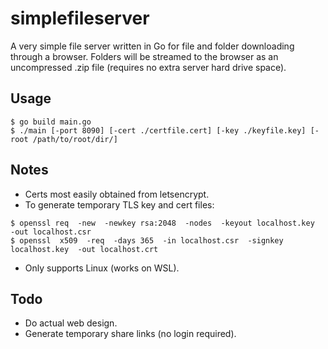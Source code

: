# simplefileserver
A very simple file server written in Go for file and folder downloading through a browser.
Folders will be streamed to the browser as an uncompressed .zip file (requires no extra server hard drive space).

## Usage
```
$ go build main.go
$ ./main [-port 8090] [-cert ./certfile.cert] [-key ./keyfile.key] [-root /path/to/root/dir/]
```


## Notes
* Certs most easily obtained from letsencrypt.
* To generate temporary TLS key and cert files:
```
$ openssl req  -new  -newkey rsa:2048  -nodes  -keyout localhost.key  -out localhost.csr
$ openssl  x509  -req  -days 365  -in localhost.csr  -signkey localhost.key  -out localhost.crt
```
* Only supports Linux (works on WSL).

## Todo
* Do actual web design.
* Generate temporary share links (no login required).
